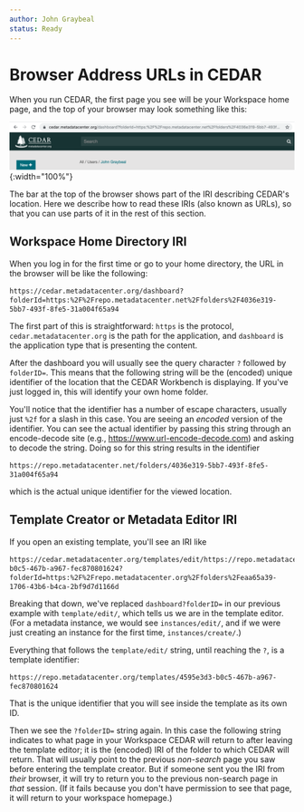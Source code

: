 ```yaml
---
author: John Graybeal
status: Ready
---
```

# Browser Address URLs in CEDAR

When you run CEDAR, the first page you see will be your Workspace home page, and the top of your browser may look something like this:

![](../../../img/userguide/browser-cedar-urls-20190910.png){:width="100%"}

The bar at the top of the browser shows part of the IRI describing CEDAR's location. Here we describe how to read these IRIs (also known as URLs), so that you can use parts of it in the rest of this section. 

## **Workspace Home Directory IRI**

When you log in for the first time or go to your home directory, the URL in the browser will be like the following:
```
https://cedar.metadatacenter.org/dashboard?folderId=https:%2F%2Frepo.metadatacenter.net%2Ffolders%2F4036e319-5bb7-493f-8fe5-31a004f65a94
```

The first part of this is straightforward: `https` is the protocol, `cedar.metadatacenter.org` is the path for the application, and 
`dashboard` is the application type that is presenting the content.

After the dashboard you will usually see the query character `?` followed by `folderID=`. 
This means that the following string will be the (encoded) unique identifier of the location that the CEDAR Workbench is displaying. 
If you've just logged in, this will identify your own home folder.

You'll notice that the identifier has a number of escape characters, usually just `%2f` for a slash in this case. 
You are seeing an _encoded_ version of the identifier. 
You can see the actual identifier by passing this string through an encode-decode site (e.g., https://www.url-encode-decode.com)
and asking to decode the string. Doing so for this string results in the identifier
```
https://repo.metadatacenter.net/folders/4036e319-5bb7-493f-8fe5-31a004f65a94
```
which is the actual unique identifier for the viewed location.

## **Template Creator or Metadata Editor IRI**

If you open an existing template, you'll see an IRI like

```
https://cedar.metadatacenter.org/templates/edit/https://repo.metadatacenter.org/templates/4595e3d3-b0c5-467b-a967-fec870801624?folderId=https:%2F%2Frepo.metadatacenter.org%2Ffolders%2Feaa65a39-1706-43b6-b4ca-2bf9d7d1166d
```

Breaking that down, we've replaced `dashboard?folderID=` in our previous example with `template/edit/`, 
which tells us we are in the template editor.
(For a metadata instance, we would see `instances/edit/`, 
and if we were just creating an instance for the first time, `instances/create/`.)

Everything that follows the `template/edit/` string, until reaching the `?`, is a template identifier:
```
https://repo.metadatacenter.org/templates/4595e3d3-b0c5-467b-a967-fec870801624
``` 
That is the unique identifier that you will see inside the template as its own ID.

Then we see the `?folderID=` string again. 
In this case the following string indicates to what page in your Workspace CEDAR will return to after leaving the template editor;
it is the (encoded) IRI of the folder to which CEDAR will return. 
That will usually point to the previous *non-search* page you saw before entering the template creator. 
But if someone sent you the IRI from _their_ browser, it will try to return you to the previous non-search page in _that_ session.
(If it fails because you don't have permission to see that page, it will return to your workspace homepage.)
